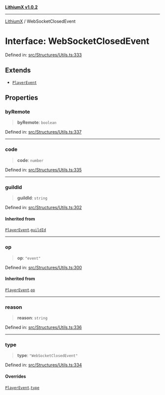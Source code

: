 [**LithiumX v1.0.2**](../README.md)

***

[LithiumX](../globals.md) / WebSocketClosedEvent

# Interface: WebSocketClosedEvent

Defined in: [src/Structures/Utils.ts:333](https://github.com/anantix-network/LithiumX/blob/791eed01fbe9f7030525ce976bc687f47cb06e89/src/Structures/Utils.ts#L333)

## Extends

- [`PlayerEvent`](PlayerEvent.md)

## Properties

### byRemote

> **byRemote**: `boolean`

Defined in: [src/Structures/Utils.ts:337](https://github.com/anantix-network/LithiumX/blob/791eed01fbe9f7030525ce976bc687f47cb06e89/src/Structures/Utils.ts#L337)

***

### code

> **code**: `number`

Defined in: [src/Structures/Utils.ts:335](https://github.com/anantix-network/LithiumX/blob/791eed01fbe9f7030525ce976bc687f47cb06e89/src/Structures/Utils.ts#L335)

***

### guildId

> **guildId**: `string`

Defined in: [src/Structures/Utils.ts:302](https://github.com/anantix-network/LithiumX/blob/791eed01fbe9f7030525ce976bc687f47cb06e89/src/Structures/Utils.ts#L302)

#### Inherited from

[`PlayerEvent`](PlayerEvent.md).[`guildId`](PlayerEvent.md#guildid)

***

### op

> **op**: `"event"`

Defined in: [src/Structures/Utils.ts:300](https://github.com/anantix-network/LithiumX/blob/791eed01fbe9f7030525ce976bc687f47cb06e89/src/Structures/Utils.ts#L300)

#### Inherited from

[`PlayerEvent`](PlayerEvent.md).[`op`](PlayerEvent.md#op)

***

### reason

> **reason**: `string`

Defined in: [src/Structures/Utils.ts:336](https://github.com/anantix-network/LithiumX/blob/791eed01fbe9f7030525ce976bc687f47cb06e89/src/Structures/Utils.ts#L336)

***

### type

> **type**: `"WebSocketClosedEvent"`

Defined in: [src/Structures/Utils.ts:334](https://github.com/anantix-network/LithiumX/blob/791eed01fbe9f7030525ce976bc687f47cb06e89/src/Structures/Utils.ts#L334)

#### Overrides

[`PlayerEvent`](PlayerEvent.md).[`type`](PlayerEvent.md#type)
